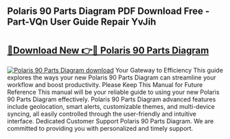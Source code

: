 ## Polaris 90 Parts Diagram PDF Download Free - Part-VQn User Guide Repair YvJih

# <h2><a href="http://dfkxmc.blite.top/?on=Polaris+90+Parts+Diagram">🔗Download New 👉🔴 Polaris 90 Parts Diagram</a></h2>

[![Polaris 90 Parts Diagram download](https://i.imgur.com/lujVjoI.png)](http://dfkxmc.blite.top/?on=Polaris+90+Parts+Diagram)
Your Gateway to Efficiency This guide explores the ways your new Polaris 90 Parts Diagram can streamline your workflow and boost productivity. Please Keep This Manual for Future Reference This manual will be your reliable guide to using your new Polaris 90 Parts Diagram effectively. Polaris 90 Parts Diagram advanced features include geolocation, smart alerts, customizable themes, and multi-device syncing, all easily controlled through the user-friendly and intuitive interface. Dedicated Customer Support Polaris 90 Parts Diagram. We are committed to providing you with personalized and timely support.
